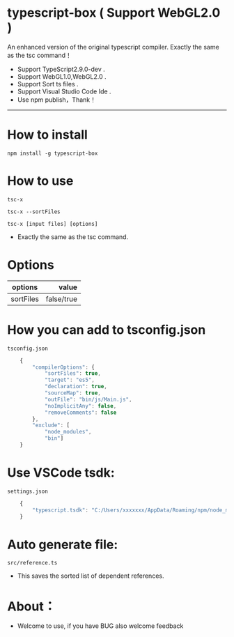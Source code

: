 # typescript-box ( Support WebGL2.0 )
An enhanced version of the original typescript compiler.
Exactly the same as the tsc command！
- Support TypeScript2.9.0-dev .
- Support WebGL1.0,WebGL2.0 .
- Support Sort ts files .
- Support Visual Studio Code Ide .
- Use npm publish，Thank！
----

# How to install
`npm install -g typescript-box`


# How to use
`tsc-x`

`tsc-x --sortFiles`

`tsc-x [input files] [options]`

- Exactly the same as the tsc command.

# Options
| options        | value   |
| --------   | -----:  |
| sortFiles      | false/true   |


# How you can add to tsconfig.json
`tsconfig.json`
```javascript
    {
    	"compilerOptions": {
    		"sortFiles": true,
    		"target": "es5",
    		"declaration": true,
    		"sourceMap": true,
    		"outFile": "bin/js/Main.js",
    		"noImplicitAny": false,
    		"removeComments": false
    	},
    	"exclude": [
    		"node_modules",
    		"bin"]
    }
```

# Use VSCode tsdk:
`settings.json`
```javascript
    {
        "typescript.tsdk": "C:/Users/xxxxxxx/AppData/Roaming/npm/node_modules/typescript-box/lib/"
    }
```

# Auto generate file:
`src/reference.ts`
- This saves the sorted list of dependent references.

# About：
- Welcome to use, if you have BUG also welcome feedback
